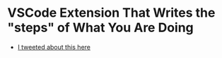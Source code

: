 # VSCode Extension That Writes the "steps" of What You Are Doing

- [I tweeted about this here](https://twitter.com/hhg2288/status/1331181206625456130)
